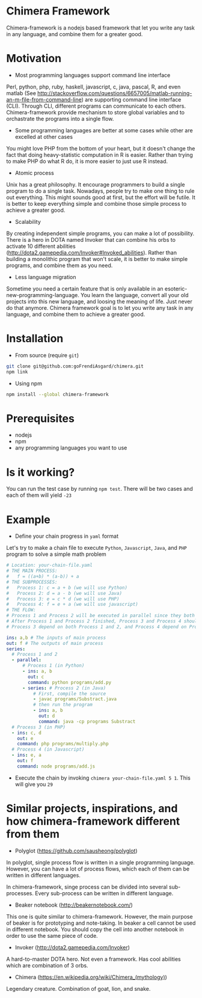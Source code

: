 # Chimera Framework

Chimera-framework is a nodejs based framework that let you write any task in any language, and combine them for a greater good.

# Motivation

* Most programming languages support command line interface

Perl, python, php, ruby, haskell, javascript, c, java, pascal, R, and even matlab (See http://stackoverflow.com/questions/6657005/matlab-running-an-m-file-from-command-line) are supporting command line interface (CLI). Through CLI, different programs can communicate to each others. Chimera-framework provide mechanism to store global variables and to orchastrate the programs into a single flow.

* Some programming languages are better at some cases while other are excelled at other cases

You might love PHP from the bottom of your heart, but it doesn't change the fact that doing heavy-statistic computation in R is easier. Rather than trying to make PHP do what R do, it is more easier to just use R instead.

* Atomic process

Unix has a great philosophy. It encourage programmers to build a single program to do a single task. Nowadays, people try to make one thing to rule out everything. This might sounds good at first, but the effort will be futile. It is better to keep everything simple and combine those simple process to achieve a greater good.

* Scalability

By creating independent simple programs, you can make a lot of possibility. There is a hero in DOTA named Invoker that can combine his orbs to activate 10 different abilities (http://dota2.gamepedia.com/Invoker#Invoked_abilities). Rather than building a monolithic program that won't scale, it is better to make simple programs, and combine them as you need.

* Less language migration

Sometime you need a certain feature that is only available in an esoteric-new-programming-language. You learn the language, convert all your old projects into this new language, and loosing the meaning of life. Just never do that anymore. Chimera framework goal is to let you write any task in any language, and combine them to achieve a greater good.


# Installation

* From source (require `git`)

```sh
git clone git@github.com:goFrendiAsgard/chimera.git
npm link
```
* Using npm

```sh
npm install --global chimera-framework
```

# Prerequisites

* nodejs
* npm
* any programming languages you want to use

# Is it working?

You can run the test case by running `npm test`. There will be two cases and each of them will yield `-23`

# Example

* Define your chain progress in `yaml` format

Let's try to make a chain file to execute `Python`, `Javascript`, `Java`, and `PHP` program to solve a simple math problem


```yaml
# Location: your-chain-file.yaml
# THE MAIN PROCESS:
#   f = ((a+b) * (a-b)) + a
# THE SUBPROCESSES:
#   Process 1: c = a + b (we will use Python)
#   Process 2: d = a - b (we will use Java)
#   Process 3: e = c * d (we will use PHP)
#   Process 4: f = e + a (we will use javascript)
# THE FLOW:
# Process 1 and Process 2 will be executed in parallel since they both independent to each another
# After Process 1 and Process 2 finished, Process 3 and Process 4 should be executed in serial 
# Process 3 depend on both Process 1 and 2, and Process 4 depend on Process 3

ins: a,b # The inputs of main process
out: f # The outputs of main process
series:
  # Process 1 and 2
  - parallel:
      # Process 1 (in Python)
      - ins: a, b
        out: c
        command: python programs/add.py
      - series: # Process 2 (in Java)
          # First, compile the source 
          - javac programs/Substract.java
          # then run the program
          - ins: a, b
            out: d
            command: java -cp programs Substract
  # Process 3 (in PHP)
  - ins: c, d
    out: e
    command: php programs/multiply.php
  # Process 4 (in Javascript)
  - ins: e, a
    out: f
    command: node programs/add.js
```

* Execute the chain by invoking `chimera your-chain-file.yaml 5 1`. This will give you `29`

# Similar projects, inspirations, and how chimera-framework different from them

* Polyglot (https://github.com/sausheong/polyglot)

In polyglot, single process flow is written in a single programming language. However, you can have a lot of process flows, which each of them can be written in different languages.

In chimera-framework, singe process can be divided into several sub-processes. Every sub-process can be written in different language.

* Beaker notebook (http://beakernotebook.com/)

This one is quite similar to chimera-framework. However, the main purpose of beaker is for prototyping and note-taking. In beaker a cell cannot be used in different notebook. You should copy the cell into another notebook in order to use the same piece of code.

* Invoker (http://dota2.gamepedia.com/Invoker)

A hard-to-master DOTA hero. Not even a framework. Has cool abilities which are combination of 3 orbs.

* Chimera (https://en.wikipedia.org/wiki/Chimera_(mythology))

Legendary creature. Combination of goat, lion, and snake.
